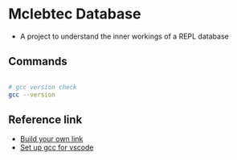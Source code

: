 # Mclebtec Database

- A project to understand the inner workings of a REPL database

## Commands

```sh

# gcc version check
gcc --version

```

## Reference link

- [Build your own link](https://github.com/codecrafters-io/build-your-own-x.git)
- [Set up gcc for vscode](https://code.visualstudio.com/docs/cpp/config-mingw)

